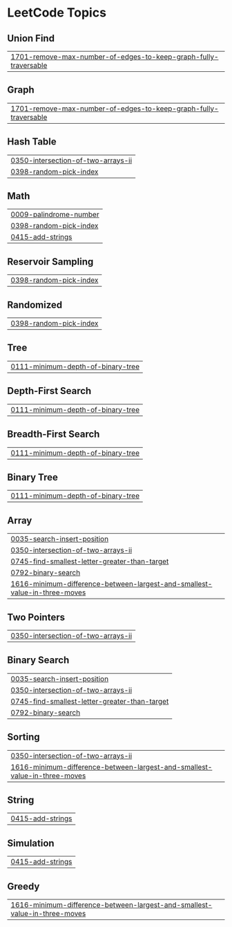 <!---LeetCode Topics Start-->
# LeetCode Topics
## Union Find
|  |
| ------- |
| [1701-remove-max-number-of-edges-to-keep-graph-fully-traversable](https://github.com/abhishek10V/Leetcode_Solutions/tree/master/1701-remove-max-number-of-edges-to-keep-graph-fully-traversable) |
## Graph
|  |
| ------- |
| [1701-remove-max-number-of-edges-to-keep-graph-fully-traversable](https://github.com/abhishek10V/Leetcode_Solutions/tree/master/1701-remove-max-number-of-edges-to-keep-graph-fully-traversable) |
## Hash Table
|  |
| ------- |
| [0350-intersection-of-two-arrays-ii](https://github.com/abhishek10V/Leetcode_Solutions/tree/master/0350-intersection-of-two-arrays-ii) |
| [0398-random-pick-index](https://github.com/abhishek10V/Leetcode_Solutions/tree/master/0398-random-pick-index) |
## Math
|  |
| ------- |
| [0009-palindrome-number](https://github.com/abhishek10V/Leetcode_Solutions/tree/master/0009-palindrome-number) |
| [0398-random-pick-index](https://github.com/abhishek10V/Leetcode_Solutions/tree/master/0398-random-pick-index) |
| [0415-add-strings](https://github.com/abhishek10V/Leetcode_Solutions/tree/master/0415-add-strings) |
## Reservoir Sampling
|  |
| ------- |
| [0398-random-pick-index](https://github.com/abhishek10V/Leetcode_Solutions/tree/master/0398-random-pick-index) |
## Randomized
|  |
| ------- |
| [0398-random-pick-index](https://github.com/abhishek10V/Leetcode_Solutions/tree/master/0398-random-pick-index) |
## Tree
|  |
| ------- |
| [0111-minimum-depth-of-binary-tree](https://github.com/abhishek10V/Leetcode_Solutions/tree/master/0111-minimum-depth-of-binary-tree) |
## Depth-First Search
|  |
| ------- |
| [0111-minimum-depth-of-binary-tree](https://github.com/abhishek10V/Leetcode_Solutions/tree/master/0111-minimum-depth-of-binary-tree) |
## Breadth-First Search
|  |
| ------- |
| [0111-minimum-depth-of-binary-tree](https://github.com/abhishek10V/Leetcode_Solutions/tree/master/0111-minimum-depth-of-binary-tree) |
## Binary Tree
|  |
| ------- |
| [0111-minimum-depth-of-binary-tree](https://github.com/abhishek10V/Leetcode_Solutions/tree/master/0111-minimum-depth-of-binary-tree) |
## Array
|  |
| ------- |
| [0035-search-insert-position](https://github.com/abhishek10V/Leetcode_Solutions/tree/master/0035-search-insert-position) |
| [0350-intersection-of-two-arrays-ii](https://github.com/abhishek10V/Leetcode_Solutions/tree/master/0350-intersection-of-two-arrays-ii) |
| [0745-find-smallest-letter-greater-than-target](https://github.com/abhishek10V/Leetcode_Solutions/tree/master/0745-find-smallest-letter-greater-than-target) |
| [0792-binary-search](https://github.com/abhishek10V/Leetcode_Solutions/tree/master/0792-binary-search) |
| [1616-minimum-difference-between-largest-and-smallest-value-in-three-moves](https://github.com/abhishek10V/Leetcode_Solutions/tree/master/1616-minimum-difference-between-largest-and-smallest-value-in-three-moves) |
## Two Pointers
|  |
| ------- |
| [0350-intersection-of-two-arrays-ii](https://github.com/abhishek10V/Leetcode_Solutions/tree/master/0350-intersection-of-two-arrays-ii) |
## Binary Search
|  |
| ------- |
| [0035-search-insert-position](https://github.com/abhishek10V/Leetcode_Solutions/tree/master/0035-search-insert-position) |
| [0350-intersection-of-two-arrays-ii](https://github.com/abhishek10V/Leetcode_Solutions/tree/master/0350-intersection-of-two-arrays-ii) |
| [0745-find-smallest-letter-greater-than-target](https://github.com/abhishek10V/Leetcode_Solutions/tree/master/0745-find-smallest-letter-greater-than-target) |
| [0792-binary-search](https://github.com/abhishek10V/Leetcode_Solutions/tree/master/0792-binary-search) |
## Sorting
|  |
| ------- |
| [0350-intersection-of-two-arrays-ii](https://github.com/abhishek10V/Leetcode_Solutions/tree/master/0350-intersection-of-two-arrays-ii) |
| [1616-minimum-difference-between-largest-and-smallest-value-in-three-moves](https://github.com/abhishek10V/Leetcode_Solutions/tree/master/1616-minimum-difference-between-largest-and-smallest-value-in-three-moves) |
## String
|  |
| ------- |
| [0415-add-strings](https://github.com/abhishek10V/Leetcode_Solutions/tree/master/0415-add-strings) |
## Simulation
|  |
| ------- |
| [0415-add-strings](https://github.com/abhishek10V/Leetcode_Solutions/tree/master/0415-add-strings) |
## Greedy
|  |
| ------- |
| [1616-minimum-difference-between-largest-and-smallest-value-in-three-moves](https://github.com/abhishek10V/Leetcode_Solutions/tree/master/1616-minimum-difference-between-largest-and-smallest-value-in-three-moves) |
<!---LeetCode Topics End-->
